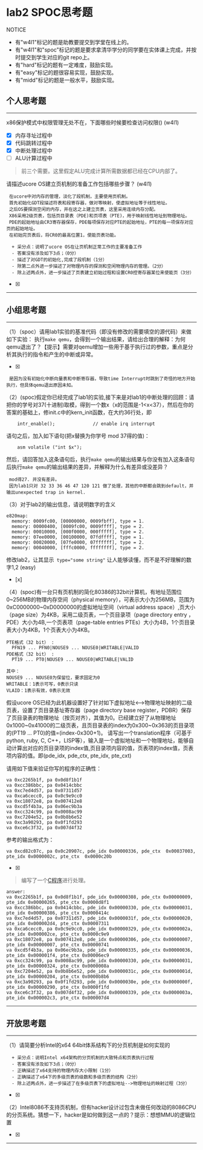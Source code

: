 # lab2 SPOC思考题

NOTICE
- 有"w4l1"标记的题是助教要提交到学堂在线上的。
- 有"w4l1"和"spoc"标记的题是要求拿清华学分的同学要在实体课上完成，并按时提交到学生对应的git repo上。
- 有"hard"标记的题有一定难度，鼓励实现。
- 有"easy"标记的题很容易实现，鼓励实现。
- 有"midd"标记的题是一般水平，鼓励实现。

## 个人思考题
---

x86保护模式中权限管理无处不在，下面哪些时候要检查访问权限()  (w4l1)
- [x] 内存寻址过程中
- [x] 代码跳转过程中
- [x] 中断处理过程中
- [ ] ALU计算过程中
 
> 前三个需要。这里假定ALU完成计算所需数据都已经在CPU内部了。


请描述ucore OS建立页机制的准备工作包括哪些步骤？ (w4l1) 
```
 在ucore中对内存的管理，淡化了段机制，主要使用页机制。
 首先初始化GDT段描述符表和段寄存器，做对等映射，使虚拟地址等于线性地址。
 之后OS要探测空闲的内存，并在这之上建立页表，这里采用连续内存分配。
 X86采用2级页表，包括页目录表（PDE)和页项表（PTE)，用于映射线性地址到物理地址。
 PDE的起始地址由CR3寄存器保存，PDE每项保存对应PTE的起始地址，PTE的每一项保存对应页的起始地址。
 在初始完页表后，将CR0的最高位置1，使能页表功能。
 
  + 采分点：说明了ucore OS在让页机制正常工作的主要准备工作
  - 答案没有涉及如下3点；（0分）
  - 描述了对GDT的初始化,完成了段机制（1分）
  - 除第二点外进一步描述了对物理内存的探测和空闲物理内存的管理。（2分）
  - 除上述两点外，进一步描述了页表建立初始过程和设置CR0控寄存器某位来使能页（3分）

 ```
- [x]  

>  

---

## 小组思考题
---

（1）（spoc）请用lab1实验的基准代码（即没有修改的需要填空的源代码）来做如下实验： 执行`make qemu`，会得到一个输出结果，请给出合理的解释：为何qemu退出了？【提示】需要对qemu增加一些用于基于执行过的参数，重点是分析其执行的指令和产生的中断或异常。 

- [x]  
```
 是因为没有初始化中断向量表和中断寄存器，导致time Interrupt时跳到了奇怪的地方开始执行，但具体qemu退出原因未知。
```

（2）(spoc)假定你已经完成了lab1的实验,接下来是对lab1的中断处理的回顾：请把你的学号对37(十进制)取模，得到一个数x（x的范围是-1<x<37），然后在你的答案的基础上，修init.c中的kern_init函数，在大约36行处，即

```
    intr_enable();              // enable irq interrupt
```
语句之后，加入如下语句(把x替换为你学号 mod 37得的值)：
```
    asm volatile ("int $x");
```    
然后，请回答加入这条语句后，执行`make qemu`的输出结果与你没有加入这条语句后执行`make qemu`的输出结果的差异，并解释为什么有差异或没差异？ 

```
 mod得27. 并没有差异。
 因为lab1只对 32 33 36 46 47 120 121 做了处理，其他的中断都会跳到default，并输出unexpected trap in kernel.
```

（3）对于lab2的输出信息，请说明数字的含义
```
e820map:
  memory: 0009fc00, [00000000, 0009fbff], type = 1.
  memory: 00000400, [0009fc00, 0009ffff], type = 2.
  memory: 00010000, [000f0000, 000fffff], type = 2.
  memory: 07ee0000, [00100000, 07fdffff], type = 1.
  memory: 00020000, [07fe0000, 07ffffff], type = 2.
  memory: 00040000, [fffc0000, ffffffff], type = 2.
```
修改lab2，让其显示` type="some string"` 让人能够读懂，而不是不好理解的数字1,2  (easy) 
- [x]  

> 

（4）(spoc)有一台只有页机制的简化80386的32bit计算机，有地址范围位0~256MB的物理内存空间（physical memory），可表示大小为256MB，范围为0xC0000000~0xD0000000的虚拟地址空间（virtual address space）,页大小（page size）为4KB，采用二级页表，一个页目录项（page directory entry ，PDE）大小为4B,一个页表项（page-table entries PTEs）大小为4B，1个页目录表大小为4KB，1个页表大小为4KB。
```
PTE格式（32 bit） :
  PFN19 ... PFN0|NOUSE9 ... NOUSE0|WRITABLE|VALID
PDE格式（32 bit） :
  PT19 ... PT0|NOUSE9 ... NOUSE0|WRITABLE|VALID
 
其中：
NOUSE9 ... NOUSE0为保留位，要求固定为0
WRITABLE：1表示可写，0表示只读
VLAID：1表示有效，0表示无效
```

假设ucore OS已经为此机器设置好了针对如下虚拟地址<-->物理地址映射的二级页表，设置了页目录基址寄存器（page directory base register，PDBR）保存了页目录表的物理地址（按页对齐），其值为0。已经建立好了从物理地址0x1000~0x41000的二级页表，且页目录表的index为0x300~0x363的页目录项的(PT19 ... PT0)的值=(index-0x300+1)。
请写出一个translation程序（可基于python, ruby, C, C++，LISP等），输入是一个虚拟地址和一个物理地址，能够自动计算出对应的页目录项的index值,页目录项内容的值，页表项的index值，页表项内容的值。即(pde_idx, pde_ctx, pte_idx, pte_cxt)

请用如下值来验证你写的程序的正确性：
```
va 0xc2265b1f, pa 0x0d8f1b1f
va 0xcc386bbc, pa 0x0414cbbc
va 0xc7ed4d57, pa 0x07311d57
va 0xca6cecc0, pa 0x0c9e9cc0
va 0xc18072e8, pa 0x007412e8
va 0xcd5f4b3a, pa 0x06ec9b3a
va 0xcc324c99, pa 0x0008ac99
va 0xc7204e52, pa 0x0b8b6e52
va 0xc3a90293, pa 0x0f1fd293
va 0xce6c3f32, pa 0x007d4f32
```

参考的输出格式为：
```
va 0xcd82c07c, pa 0x0c20907c, pde_idx 0x00000336, pde_ctx  0x00037003, pte_idx 0x0000002c, pte_ctx  0x0000c20b
```

- [x]  

> 编写了一个<a href = "https://github.com/magicwish/os_exercises/tree/master/code/03-3-lab2-spoc-discussion-analyseAddr">C程序</a>进行处理。
```
answer:
va 0xc2265b1f, pa 0x0d8f1b1f, pde_idx 0x00000308, pde_ctx 0x00000009, pte_idx 0x00000265, pte_ctx 0x0000d8f1
va 0xcc386bbc, pa 0x0414cbbc, pde_idx 0x00000330, pde_ctx 0x00000031, pte_idx 0x00000386, pte_ctx 0x0000414c
va 0xc7ed4d57, pa 0x07311d57, pde_idx 0x0000031f, pde_ctx 0x00000020, pte_idx 0x000002d4, pte_ctx 0x00007311
va 0xca6cecc0, pa 0x0c9e9cc0, pde_idx 0x00000329, pde_ctx 0x0000002a, pte_idx 0x000002ce, pte_ctx 0x0000c9e9
va 0xc18072e8, pa 0x007412e8, pde_idx 0x00000306, pde_ctx 0x00000007, pte_idx 0x00000007, pte_ctx 0x00000741
va 0xcd5f4b3a, pa 0x06ec9b3a, pde_idx 0x00000335, pde_ctx 0x00000036, pte_idx 0x000001f4, pte_ctx 0x00006ec9
va 0xcc324c99, pa 0x0008ac99, pde_idx 0x00000330, pde_ctx 0x00000031, pte_idx 0x00000324, pte_ctx 0x0000008a
va 0xc7204e52, pa 0x0b8b6e52, pde_idx 0x0000031c, pde_ctx 0x0000001d, pte_idx 0x00000204, pte_ctx 0x0000b8b6
va 0xc3a90293, pa 0x0f1fd293, pde_idx 0x0000030e, pde_ctx 0x0000000f, pte_idx 0x00000290, pte_ctx 0x0000f1fd
va 0xce6c3f32, pa 0x007d4f32, pde_idx 0x00000339, pde_ctx 0x0000003a, pte_idx 0x000002c3, pte_ctx 0x000007d4
```

---

## 开放思考题

---

（1）请简要分析Intel的x64 64bit体系结构下的分页机制是如何实现的 
```
  + 采分点：说明Intel x64架构的分页机制的大致特点和页表执行过程
  - 答案没有涉及如下3点；（0分）
  - 正确描述了x64支持的物理内存大小限制（1分）
  - 正确描述了x64下的多级页表的级数和多级页表的结构（2分）
  - 除上述两点外，进一步描述了在多级页表下的虚拟地址-->物理地址的映射过程（3分）
 ```
- [x]  

>  

（2）Intel8086不支持页机制，但有hacker设计过包含未做任何改动的8086CPU的分页系统。猜想一下，hacker是如何做到这一点的？提示：想想MMU的逻辑位置

- [x]  

> 

---
